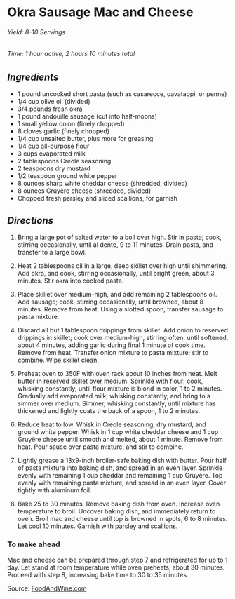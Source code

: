 # Okra Sausage Mac and Cheese

######  Yield: 8-10 Servings
######  Time:  1 hour active, 2 hours 10 minutes total

##  *Ingredients*
- 1 pound uncooked short pasta (such as casarecce, cavatappi, or penne)
- 1/4 cup olive oil (divided)
- 3/4 pounds fresh okra
- 1 pound andouille sausage (cut into half-moons)
- 1 small yellow onion (finely chopped)
- 8 cloves garlic (finely chopped)
- 1/4 cup unsalted butter, plus more for greasing
- 1/4 cup all-purpose flour
- 3 cups evaporated milk
- 2 tablespoons Creole seasoning
- 2 teaspoons dry mustard
- 1/2 teaspoon ground white pepper
- 8 ounces sharp white cheddar cheese (shredded, divided)
- 8 ounces Gruyère cheese (shredded, divided)
- Chopped fresh parsley and sliced scallions, for garnish


##  *Directions*
1. Bring a large pot of salted water to a boil over high. Stir in pasta; cook, stirring occasionally, until al dente, 9 to 11 minutes. Drain pasta, and transfer to a large bowl.

2. Heat 2 tablespoons oil in a large, deep skillet over high until shimmering. Add okra, and cook, stirring occasionally, until bright green, about 3 minutes. Stir okra into cooked pasta. 

3. Place skillet over medium-high, and add remaining 2 tablespoons oil. Add sausage; cook, stirring occasionally, until browned, about 8 minutes. Remove from heat. Using a slotted spoon, transfer sausage to pasta mixture. 

4. Discard all but 1 tablespoon drippings from skillet. Add onion to reserved drippings in skillet; cook over medium-high, stirring often, until softened, about 4 minutes, adding garlic during final 1 minute of cook time. Remove from heat. Transfer onion mixture to pasta mixture; stir to combine. Wipe skillet clean.

5. Preheat oven to 350F with oven rack about 10 inches from heat. Melt butter in reserved skillet over medium. Sprinkle with flour; cook, whisking constantly, until flour mixture is blond in color, 1 to 2 minutes. Gradually add evaporated milk, whisking constantly, and bring to a simmer over medium. Simmer, whisking constantly, until mixture has thickened and lightly coats the back of a spoon, 1 to 2 minutes. 

6. Reduce heat to low. Whisk in Creole seasoning, dry mustard, and ground white pepper. Whisk in 1 cup white cheddar cheese and 1 cup Gruyère cheese until smooth and melted, about 1 minute. Remove from heat. Pour sauce over pasta mixture, and stir to combine.

7. Lightly grease a 13x9-inch broiler-safe baking dish with butter. Pour half of pasta mixture into baking dish, and spread in an even layer. Sprinkle evenly with remaining 1 cup cheddar and remaining 1 cup Gruyère. Top evenly with remaining pasta mixture, and spread in an even layer. Cover tightly with aluminum foil.

8. Bake 25 to 30 minutes. Remove baking dish from oven. Increase oven temperature to broil. Uncover baking dish, and immediately return to oven. Broil mac and cheese until top is browned in spots, 6 to 8 minutes. Let cool 10 minutes. Garnish with parsley and scallions. 

### To make ahead
Mac and cheese can be prepared through step 7 and refrigerated for up to 1 day. Let stand at room temperature while oven preheats, about 30 minutes. Proceed with step 8, increasing bake time to 30 to 35 minutes.

Source: [FoodAndWine.com](https://www.foodandwine.com/baked-mac-and-cheese-with-okra-andouille-sausage-7561412)
